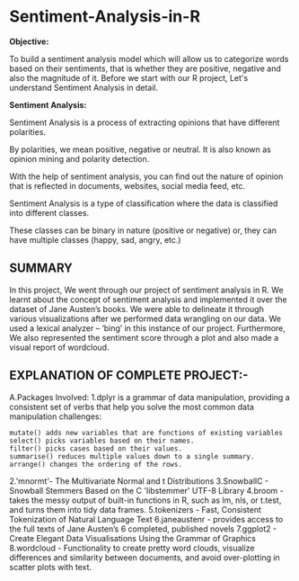 # Sentiment-Analysis-in-R

**Objective:**

To build a sentiment analysis model which will allow us to categorize words based on their sentiments, that is whether they are positive, negative and also the magnitude of it.
Before we start with our R project, Let's understand Sentiment Analysis in detail.

**Sentiment Analysis:**

Sentiment Analysis is a process of extracting opinions that have different polarities.

By polarities, we mean positive, negative or neutral. It is also known as opinion mining and polarity detection.

With the help of sentiment analysis, you can find out the nature of opinion that is reflected in documents, websites, social media feed, etc.

Sentiment Analysis is a type of classification where the data is classified into different classes.

These classes can be binary in nature (positive or negative) or, they can have multiple classes (happy, sad, angry, etc.)


## SUMMARY

In this project, We went through our project of sentiment analysis in R. We learnt about the concept of sentiment analysis and implemented it over the dataset of Jane Austen’s books. We were able to delineate it through various visualizations after we performed data wrangling on our data. We used a lexical analyzer – ‘bing’ in this instance of our project. Furthermore, We also represented the sentiment score through a plot and also made a visual report of wordcloud.

## EXPLANATION OF COMPLETE PROJECT:-

A.Packages Involved:
1.dplyr is a grammar of data manipulation, providing a consistent set of verbs that help you solve the most common data manipulation challenges:

    mutate() adds new variables that are functions of existing variables
    select() picks variables based on their names.
    filter() picks cases based on their values.
    summarise() reduces multiple values down to a single summary.
    arrange() changes the ordering of the rows.
    
2.'mnormt'- The Multivariate Normal and t Distributions
3.SnowballC - Snowball Stemmers Based on the C 'libstemmer' UTF-8 Library
4.broom - takes the messy output of built-in functions in R, such as lm, nls, or t.test, and turns them into tidy data frames.
5.tokenizers - Fast, Consistent Tokenization of Natural Language Text
6.janeaustenr - provides access to the full texts of Jane Austen’s 6 completed, published novels
7.ggplot2 -  Create Elegant Data Visualisations Using the Grammar of Graphics
8.wordcloud - Functionality to create pretty word clouds, visualize differences and similarity between documents, and avoid over-plotting in scatter plots with text.
